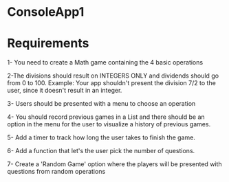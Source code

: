 # ConsoleApp1
# Requirements
1- You need to create a Math game containing the 4 basic operations

2-The divisions should result on INTEGERS ONLY and dividends should go from 0 to 100. Example: Your app shouldn't present the division 7/2 to the user, since it doesn't result in an integer.

3- Users should be presented with a menu to choose an operation

4- You should record previous games in a List and there should be an option in the menu for the user to visualize a history of previous games.

5- Add a timer to track how long the user takes to finish the game.

6- Add a function that let's the user pick the number of questions.

7- Create a 'Random Game' option where the players will be presented with questions from random operations
